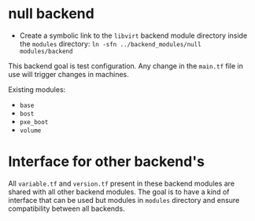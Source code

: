 # null backend

- Create a symbolic link to the `libvirt` backend module directory inside the `modules` directory: `ln -sfn ../backend_modules/null modules/backend`

This backend goal is test configuration. Any change in the `main.tf` file in use will trigger changes in machines.

Existing modules:

- `base`
- `bost`
- `pxe_boot`
- `volume`

# Interface for other backend's

All `variable.tf` and `version.tf` present in these backend modules are shared with all other backend modules.
The goal is to have a kind of interface that can be used but modules in `modules` directory and ensure compatibility between all backends.
